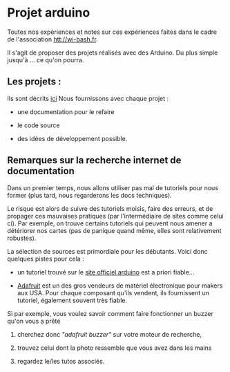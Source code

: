 # Projet arduino

Toutes nos expériences et notes sur ces expériences faites
dans le cadre de l'association [htt://wi-bash.fr](Wi-Bash).

Il s'agit de proposer des projets réalisés avec des Arduino.
Du plus simple jusqu'à ... ce qu'on pourra.

## Les projets :

Ils sont décrits [ici](doc/README.md)
Nous fournissons avec chaque projet :

- une documentation pour le refaire

- le code source

- des idées de développement possible.

## Remarques sur la recherche internet de documentation

Dans un premier temps, nous allons utiliser pas mal de tutoriels
pour nous former (plus tard, nous regarderons les docs techniques).

Le risque est alors de suivre des tutoriels moisis, faire des erreurs,
et de propager ces mauvaises pratiques
(par l'intermédiaire de sites comme celui ci).
Par exemple, on trouve certains tutoriels qui peuvent nous amener a détériorer
nos cartes (pas de panique quand même, elles sont relativement robustes).

La sélection de sources est primordiale pour les débutants.
Voici donc quelques pistes pour cela :

- un tutoriel trouvé sur le [site officiel arduino](https://www.arduino.cc/)
est a priori fiable...

- [Adafruit](http://www.adafruit.com) est un des gros vendeurs de matériel électronique pour makers
aux USA. Pour chaque composant qu'ils vendent, ils fournissent un tutoriel,
également souvent très fiable.

Si par exemple, vous voulez savoir comment faire fonctionner un buzzer
qu'on vous a prêté

1. cherchez donc *"adafruit buzzer"* sur votre moteur de recherche,

2. trouvez celui dont la photo ressemble que vous avez dans les mains

3. regardez le/les tutos associés.
